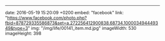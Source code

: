 ---
date: 2016-05-19 15:20:09 +0200
embed: "facebook"
link: "https://www.facebook.com/photo.php?fbid=878729335586873&set=a.272256412900838.68734.100003494449349&type=3"
img: "/img/life/00141_item.md.jpg"
imageWidth: 530
imageHeight: 398
